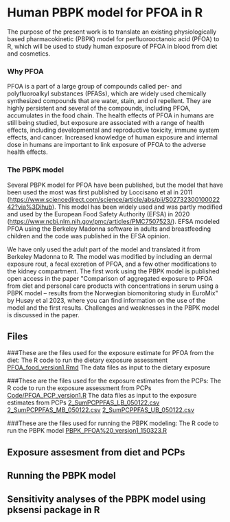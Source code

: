 # Human PBPK model for PFOA in R

The purpose of the present work is to translate an existing physiologically based pharmacokinetic (PBPK) model for perfluorooctanoic acid (PFOA) to R, which will be used to study human exposure of PFOA in blood from diet and cosmetics.

### Why PFOA
PFOA is a part of a large group of compounds called per- and polyfluoroalkyl substances (PFASs), which are widely used chemically synthesized compounds that are water, stain, and oil repellent. They are highly persistent and several of the compounds, including PFOA, accumulates in the food chain. The health effects of PFOA in humans are still being studied, but exposure are associated with a range of health effects, including developmental and reproductive toxicity, immune system effects, and cancer. Increased knowledge of human exposure and internal dose in humans are important to link exposure of PFOA to the adverse health effects.

### The PBPK model
Several PBPK model for PFOA have been published, but the model that have been used the most was first published by Loccisano et al in 2011 (https://www.sciencedirect.com/science/article/abs/pii/S0273230010002242?via%3Dihub). This model has been widely used and was partly modified and used by the European Food Safety Authority (EFSA) in 2020 (https://www.ncbi.nlm.nih.gov/pmc/articles/PMC7507523/). EFSA modeled PFOA using the Berkeley Madonna software in adults and breastfeeding children and the code was published in the EFSA opinion. 

We have only used the adult part of the model and translated it from Berkeley Madonna to R. The model was modified by including an dermal exposure rout, a fecal excretion of PFOA, and a few other modifications to the kidney compartment. The first work using the PBPK model is published open access in the paper "Comparison of aggregated exposure to PFOA  from diet  and personal care products with concentrations in serum using a PBPK model – results from the Norwegian biomonitoring study in EuroMix" by Husøy et al 2023, where you can find information on the use of the model and the first results. 
Challenges and weaknesses in the PBPK model is discussed in the paper.


## Files

###These are the files used for the exposure estimate for PFOA from the diet:
The R code to run the dietary exposure assessment
[PFOA_food_version1.Rmd](https://github.com/TrineHusoy/PBPK_PFOA/blob/main/Code/PFOA_food_version1.Rmd)
The data files as input to the dietary exposure

###These are the files used for the exposure estimates from the PCPs:
The R code to run the exposure assessment from PCPs
[Code/PFOA_PCP_version1.R](https://github.com/TrineHusoy/PBPK_PFOA/blob/main/Code/PFOA_PCP_version1.R)
The data files as input to the exposure estimates from PCPs
[2_SumPCPPFAS_LB_050122.csv](https://github.com/TrineHusoy/PBPK_PFOA/blob/main/Data/2_SumPCPPFAS_LB_050122.csv)
[2_SumPCPPFAS_MB_050122.csv](https://github.com/TrineHusoy/PBPK_PFOA/blob/main/Data/2_SumPCPPFAS_MB_050122.csv)
[2_SumPCPPFAS_UB_050122.csv](https://github.com/TrineHusoy/PBPK_PFOA/blob/main/Data/2_SumPCPPFAS_UB_050122.csv)

###These are the files used for running the PBPK modeling:
The R code to run the PBPK model
[PBPK_PFOA%20_version1_150323.R](https://github.com/TrineHusoy/PBPK_PFOA/blob/main/Code/PBPK_PFOA%20_version1_150323.R)

## Exposure assesment from diet and PCPs


## Running the PBPK model

## Sensitivity analyses of the PBPK model using pksensi package in R